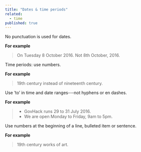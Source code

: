 ```yaml
---
title: "Dates & time periods"
related:
  - time
published: true
---
```


No punctuation is used for dates.

**For example**

> On Tuesday 8 October 2016. Not 8th October, 2016.

Time periods: use numbers.

**For example**

> 19th century instead of nineteenth century.

Use ‘to’ in time and date ranges---not hyphens or en dashes.

**For example**

> - GovHack runs 29 to 31 July 2016.
> - We are open Monday to Friday, 9am to 5pm.

Use numbers at the beginning of a line, bulleted item or sentence.

**For example**

> 19th century works of art.

